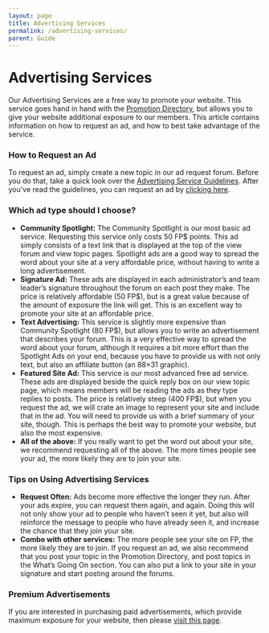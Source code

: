 ```yaml
---
layout: page
title: Advertising Services
permalink: /advertising-services/
parent: Guide
---
```

# Advertising Services



Our Advertising Services are a free way to promote your website. This service goes hand in hand with the [Promotion Directory](https://forumpromotion.net/forum/guide/directory/), but allows you to give your website additional exposure to our members. This article contains information on how to request an ad, and how to best take advantage of the service.

### How to Request an Ad

To request an ad, simply create a new topic in our ad request forum. Before you do that, take a quick look over the [Advertising Service Guidelines](https://forumpromotion.net/forum/viewtopic.php?f=236&t=132178). After you’ve read the guidelines, you can request an ad by [clicking here](https://forumpromotion.net/forum/forums/advertising-services.236/create-thread).

### Which ad type should I choose?

- **Community Spotlight:** The Community Spotlight is our most basic ad service. Requesting this service only costs 50 FP$ points. This ad simply consists of a text link that is displayed at the top of the view forum and view topic pages. Spotlight ads are a good way to spread the word about your site at a very affordable price, without having to write a long advertisement.
- **Signature Ad:** These ads are displayed in each administrator’s and team leader’s signature throughout the forum on each post they make. The price is relatively affordable (50 FP$), but is a great value because of the amount of exposure the link will get. This is an excellent way to promote your site at an affordable price.
- **Text Advertising:** This service is slightly more expensive than Community Spotlight (80 FP$), but allows you to write an advertisement that describes your forum. This is a very effective way to spread the word about your forum, although it requires a bit more effort than the Spotlight Ads on your end, because you have to provide us with not only text, but also an affiliate button (an 88×31 graphic).
- **Featured Site Ad:** This service is our most advanced free ad service. These ads are displayed beside the quick reply box on our view topic page, which means members will be reading the ads as they type replies to posts. The price is relatively steep (400 FP$), but when you request the ad, we will crate an image to represent your site and include that in the ad. You will need to provide us with a brief summary of your site, though. This is perhaps the best way to promote your website, but also the most expensive.
- **All of the above:** If you really want to get the word out about your site, we recommend requesting all of the above. The more times people see your ad, the more likely they are to join your site.

### Tips on Using Advertising Services

- **Request Often:** Ads become more effective the longer they run. After your ads expire, you can request them again, and again. Doing this will not only show your ad to people who haven’t seen it yet, but also will reinforce the message to people who have already seen it, and increase the chance that they join your site.
- **Combo with other services:** The more people see your site on FP, the more likely they are to join. If you request an ad, we also recommend that you post your topic in the Promotion Directory, and post topics in the What’s Going On section. You can also put a link to your site in your signature and start posting around the forums.

### Premium Advertisements

If you are interested in purchasing paid advertisements, which provide maximum exposure for your website, then please [visit this page](https://forumpromotion.net/advertise/).
